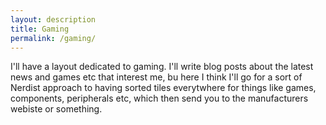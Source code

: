 ```yaml
---
layout: description
title: Gaming
permalink: /gaming/
---
```

I'll have a layout dedicated to gaming. I'll write blog posts about the latest news and games etc that interest me, bu here I think I'll go for a sort of Nerdist approach to having sorted tiles everytwhere for things like games, components, peripherals etc, which then send you to the manufacturers webiste or something.